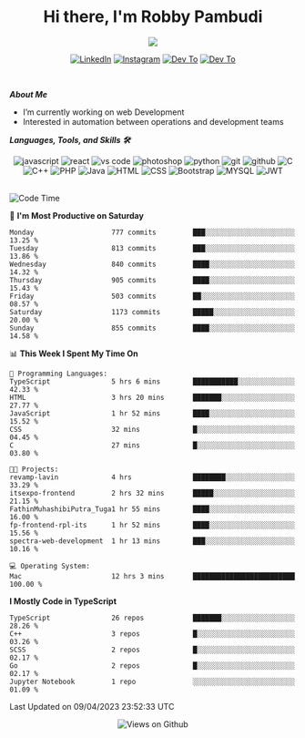 <div align="center">
   <h1>Hi there, I'm Robby Pambudi </h1>

<img src="https://pronoun.cyou/x/y?subject=He&object=Him&height=20"> 
</div>

<p align='center'>
   <a href="https://www.linkedin.com/in/robbypambudi" target="_blank"><img src="https://img.shields.io/badge/LinkedIn-0077B5?style=for-the-badge&logo=linkedin&logoColor=white" alt="LinkedIn"></a>
   <a href="https://www.instagram.com/robbypambudi" target="_blank"><img src="https://img.shields.io/badge/Instagram-E4405F?style=for-the-badge&logo=instagram&logoColor=white" alt="Instagram"></a>
   <a href="https://dev.to/robbypambudi" target="_blank"><img src="https://img.shields.io/badge/dev.to-0A0A0A?style=for-the-badge&logo=dev.to&logoColor=white" alt="Dev To"></a>
   <a href="https://www.facebook.com/robbyulungpambudi" target="_blank"><img src="https://img.shields.io/badge/Facebook-1877F2?style=for-the-badge&logo=facebook&logoColor=white" alt="Dev To"></a>

</p> <p>
<br>
   
***About Me***
   
- I’m currently working on web Development
- Interested in automation between operations and development teams
 
   
***Languages, Tools, and Skills 🛠***

   <div align="center">
   <img src="https://img.shields.io/badge/JavaScript-F7DF1E?style=for-the-badge&logo=javascript&logoColor=black" alt="javascript" />
      <img src="https://img.shields.io/badge/React-61DAFB?style=for-the-badge&logo=react&logoColor=black" alt="react" />
      <img src="https://img.shields.io/badge/vs%20code-007ACC?style=for-the-badge&logo=visual%20studio%20code&logoColor=white" alt="vs code" />
      <img src="https://img.shields.io/badge/adobe%20photoshop-31A8FF?style=for-the-badge&logo=adobe%20photoshop&logoColor=white" alt="photoshop" />
      <img src="https://img.shields.io/badge/python-3776AB?style=for-the-badge&logo=python&logoColor=white" alt="python" />
      <img src="https://img.shields.io/badge/Git-F05032?style=for-the-badge&logo=git&logoColor=white" alt="git" />
      <img src="https://img.shields.io/badge/GitHub-100000?style=for-the-badge&logo=github&logoColor=white" alt="github" />
      <img src="https://img.shields.io/badge/c-%2300599C.svg?style=for-the-badge&logo=c&logoColor=white" alt="C" />
      <img src="https://img.shields.io/badge/c++-%2300599C.svg?style=for-the-badge&logo=c%2B%2B&logoColor=white" alt="C++" />   
      <img src="https://img.shields.io/badge/PHP-777BB4?style=for-the-badge&logo=php&logoColor=white" alt="PHP" />
      <img src="https://img.shields.io/badge/Java-ED8B00?style=for-the-badge&logo=java&logoColor=white" alt="Java"/>
      <img src="https://img.shields.io/badge/HTML5-E34F26?style=for-the-badge&logo=html5&logoColor=white" alt="HTML" />
      <img src="https://img.shields.io/badge/CSS-239120?&style=for-the-badge&logo=css3&logoColor=white" alt ="CSS" />
      <img src="https://img.shields.io/badge/Bootstrap-563D7C?style=for-the-badge&logo=bootstrap&logoColor=white" alt="Bootstrap" />
      <img src="https://img.shields.io/badge/MySQL-00000F?style=for-the-badge&logo=mysql&logoColor=white" alt="MYSQL" />
      <img src="https://img.shields.io/badge/json%20web%20tokens-323330?style=for-the-badge&logo=json-web-tokens&logoColor=pink" alt="JWT" />
      
   </div><br>
   
<!--START_SECTION:waka-->
![Code Time](http://img.shields.io/badge/Code%20Time-616%20hrs%2011%20mins-blue)

📅 **I'm Most Productive on Saturday** 

```text
Monday                   777 commits         ███░░░░░░░░░░░░░░░░░░░░░░   13.25 % 
Tuesday                  813 commits         ███░░░░░░░░░░░░░░░░░░░░░░   13.86 % 
Wednesday                840 commits         ████░░░░░░░░░░░░░░░░░░░░░   14.32 % 
Thursday                 905 commits         ████░░░░░░░░░░░░░░░░░░░░░   15.43 % 
Friday                   503 commits         ██░░░░░░░░░░░░░░░░░░░░░░░   08.57 % 
Saturday                 1173 commits        █████░░░░░░░░░░░░░░░░░░░░   20.00 % 
Sunday                   855 commits         ████░░░░░░░░░░░░░░░░░░░░░   14.58 % 
```


📊 **This Week I Spent My Time On** 

```text
💬 Programming Languages: 
TypeScript               5 hrs 6 mins        ███████████░░░░░░░░░░░░░░   42.33 % 
HTML                     3 hrs 20 mins       ███████░░░░░░░░░░░░░░░░░░   27.77 % 
JavaScript               1 hr 52 mins        ████░░░░░░░░░░░░░░░░░░░░░   15.52 % 
CSS                      32 mins             █░░░░░░░░░░░░░░░░░░░░░░░░   04.45 % 
C                        27 mins             █░░░░░░░░░░░░░░░░░░░░░░░░   03.80 % 

🐱‍💻 Projects: 
revamp-lavin             4 hrs               ████████░░░░░░░░░░░░░░░░░   33.29 % 
itsexpo-frontend         2 hrs 32 mins       █████░░░░░░░░░░░░░░░░░░░░   21.15 % 
FathinMuhashibiPutra_Tuga1 hr 55 mins        ████░░░░░░░░░░░░░░░░░░░░░   16.00 % 
fp-frontend-rpl-its      1 hr 52 mins        ████░░░░░░░░░░░░░░░░░░░░░   15.56 % 
spectra-web-development  1 hr 13 mins        ███░░░░░░░░░░░░░░░░░░░░░░   10.16 % 

💻 Operating System: 
Mac                      12 hrs 3 mins       █████████████████████████   100.00 % 
```

**I Mostly Code in TypeScript** 

```text
TypeScript               26 repos            ███████░░░░░░░░░░░░░░░░░░   28.26 % 
C++                      3 repos             █░░░░░░░░░░░░░░░░░░░░░░░░   03.26 % 
SCSS                     2 repos             █░░░░░░░░░░░░░░░░░░░░░░░░   02.17 % 
Go                       2 repos             █░░░░░░░░░░░░░░░░░░░░░░░░   02.17 % 
Jupyter Notebook         1 repo              ░░░░░░░░░░░░░░░░░░░░░░░░░   01.09 % 
```




 Last Updated on 09/04/2023 23:52:33 UTC
<!--END_SECTION:waka-->

<div align="center">
<img src="https://komarev.com/ghpvc/?username=robbypambudi&color=green" alt="Views on Github" />
</div>

